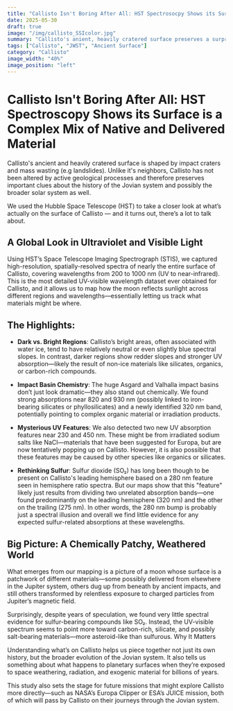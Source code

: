 ```yaml
---
title: "Callisto Isn't Boring After All: HST Spectrosocpy Shows its Surface is a Complex Mix of Native and Delivered Material"
date: 2025-05-30
draft: true
image: "/img/callisto_SSIcolor.jpg"
summary: "Callisto's anient, heavily cratered surface preserves a surprisingly complex record of its past. By mapping its surface in ultraviolet and visible light, we found evidence for a chemically diverse mix of native (endogenic) and externally delivered (exogenic) dark material, shaped by radiation and ancient impacts. These findings challenge long-held assumptions about Callisto’s composition and shed new light on the evolution of Jupiter’s outermost moon."
tags: ["Callisto", "JWST", "Ancient Surface"]
category: "Callisto"
image_width: "40%"
image_position: "left"
---
```


# Callisto Isn't Boring After All: HST Spectroscopy Shows its Surface is a Complex Mix of Native and Delivered Material

Callisto's ancient and heavily cratered surface is shaped by impact craters and mass wasting (e.g landslides). Unlike it's neighbors, Callisto has not been altered by active geological processes and therefore preserves important clues about the history of the Jovian system and possibly the broader solar system as well.

We used the Hubble Space Telescope (HST) to take a closer look at what’s actually on the surface of Callisto — and it turns out, there’s a lot to talk about.

## A Global Look in Ultraviolet and Visible Light

Using HST’s Space Telescope Imaging Spectrograph (STIS), we captured high-resolution, spatially-resolved spectra of nearly the entire surface of Callisto, covering wavelengths from 200 to 1000 nm (UV to near-infrared). This is the most detailed UV-visible wavelength dataset ever obtained for Callisto, and it allows us to map how the moon reflects sunlight across different regions and wavelengths—essentially letting us track what materials might be where.

## The Highlights:

- **Dark vs. Bright Regions**: Callisto’s bright areas, often associated with water ice, tend to have relatively neutral or even slightly blue spectral slopes. In contrast, darker regions show redder slopes and stronger UV absorption—likely the result of non-ice materials like silicates, organics, or carbon-rich compounds.

- **Impact Basin Chemistry**: The huge Asgard and Valhalla impact basins don’t just look dramatic—they also stand out chemically. We found strong absorptions near 820 and 930 nm (possibly linked to iron-bearing silicates or phyllosilicates) and a newly identified 320 nm band, potentially pointing to complex organic material or irradiation products.

- **Mysterious UV Features**: We also detected two new UV absorption features near 230 and 450 nm. These might be from irradiated sodium salts like NaCl—materials that have been suggested for Europa, but are now tentatively popping up on Callisto. However, it is also possible that these features may be caused by other species like organics or silicates.

- **Rethinking Sulfur**: Sulfur dioxide (SO₂) has long been though to be present on Callisto's leading hemisphere based on a 280 nm feature seen in hemisphere ratio spectra. But our maps show that this "feature" likely just results from dividing two unrelated absorption bands—one found predominantly on the leading hemisphere (320 nm) and the other on the trailing (275 nm). In other words, the 280 nm bump is probably just a spectral illusion and overall we find little evidence for any expected sulfur-related absorptions at these wavelengths.

## Big Picture: A Chemically Patchy, Weathered World

What emerges from our mapping is a picture of a moon whose surface is a patchwork of different materials—some possibly delivered from elsewhere in the Jupiter system, others dug up from beneath by ancient impacts, and still others transformed by relentless exposure to charged particles from Jupiter’s magnetic field.

Surprisingly, despite years of speculation, we found very little spectral evidence for sulfur-bearing compounds like SO₂. Instead, the UV-visible spectrum seems to point more toward carbon-rich, silicate, and possibly salt-bearing materials—more asteroid-like than sulfurous.
Why It Matters

Understanding what’s on Callisto helps us piece together not just its own history, but the broader evolution of the Jovian system. It also tells us something about what happens to planetary surfaces when they’re exposed to space weathering, radiation, and exogenic material for billions of years.

This study also sets the stage for future missions that might explore Callisto more directly—such as NASA’s Europa Clipper or ESA’s JUICE mission, both of which will pass by Callisto on their journeys through the Jovian system.